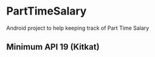 # PartTimeSalary
Android project to help keeping track of Part Time Salary

## Minimum API 19 (Kitkat)
